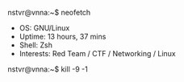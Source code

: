 nstvr@vnna:~$ neofetch

- OS: GNU/Linux
- Uptime: 13 hours, 37 mins
- Shell: Zsh
- Interests: Red Team / CTF / Networking / Linux

nstvr@vnna:~$ kill -9 -1
